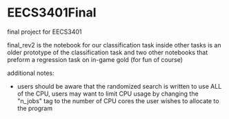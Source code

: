 # EECS3401Final
final project for EECS3401

final_rev2 is the notebook for our classification task
inside other tasks is an older prototype of the classification task and two other notebooks that preform a regression task on in-game gold (for fun of course)

additional notes:
- users should be aware that the randomized search is written to use ALL of the CPU, users may want to limit CPU usage by changing the "n_jobs" tag to the number of CPU cores the user wishes to allocate to the program
